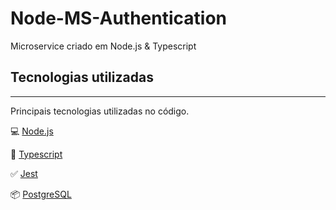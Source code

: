 # Node-MS-Authentication
Microservice criado em Node.js & Typescript


## Tecnologias utilizadas
----
Principais tecnologias utilizadas no código.

💻 [Node.js](https://nodejs.org/)

🧰 [Typescript](https://www.typescriptlang.org/)

✅ [Jest](https://jestjs.io/)

📦 [PostgreSQL](https://www.elephantsql.com/)
